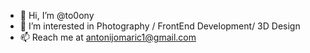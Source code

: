 - 👋 Hi, I’m @to0ony
- 👀 I’m interested in Photography / FrontEnd Development/ 3D Design
- 📫 Reach me at antonijomaric1@gmail.com
<!---
to0ony/to0ony is a ✨ special ✨ repository because its `README.md` (this file) appears on your GitHub profile.
You can click the Preview link to take a look at your changes.
--->

